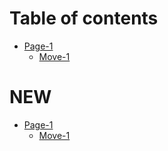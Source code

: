 # Table of contents

* [Page-1](README.md)
  * [Move-1](page-1/move-1.md)

# NEW
* [Page-1](README.md)
  * [Move-1](page-1/move-1.md)
